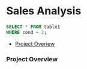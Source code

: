 # Sales Analysis 
```sql
SELECT * FROM table1
WHERE cond = 2;
```
- [Project Overiew](#project-overview)

### Project Overview
